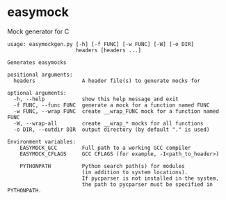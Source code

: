 easymock
========

Mock generator for C

    usage: easymockgen.py [-h] [-f FUNC] [-w FUNC] [-W] [-o DIR]
                          headers [headers ...]
    
    Generates easymocks

    positional arguments:
      headers               A header file(s) to generate mocks for
    
    optional arguments:
      -h, --help            show this help message and exit
      -f FUNC, --func FUNC  generate a mock for a function named FUNC
      -w FUNC, --wrap FUNC  create __wrap_FUNC mock for a function named FUNC
      -W, --wrap-all        create __wrap_* mocks for all functions
      -o DIR, --outdir DIR  output directory (by default "." is used)
    
    Environment variables:
        EASYMOCK_GCC        Full path to a working GCC compiler
        EASYMOCK_CFLAGS     GCC CFLAGS (for example, -I<path_to_header>)
    
        PYTHONPATH          Python search path(s) for modules
                            (in addition to system locations).
                            If pycparser is not installed in the system,
                            the path to pycparser must be specified in PYTHONPATH.
